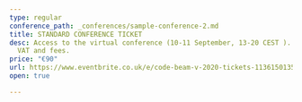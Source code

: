 ```yaml
---
type: regular
conference_path: _conferences/sample-conference-2.md
title: STANDARD CONFERENCE TICKET
desc: Access to the virtual conference (10-11 September, 13-20 CEST ). Price excludes
  VAT and fees.
price: "€90"
url: https://www.eventbrite.co.uk/e/code-beam-v-2020-tickets-113615013564
open: true

---
```

